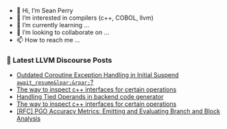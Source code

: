 - 👋 Hi, I’m Sean Perry
- 👀 I’m interested in compilers (c++, COBOL, llvm)
- 🌱 I’m currently learning ...
- 💞️ I’m looking to collaborate on ...
- 📫 How to reach me ...

<!---
s66perry/s66perry is a ✨ special ✨ repository because its `README.md` (this file) appears on your GitHub profile.
You can click the Preview link to take a look at your changes.
--->
### 📕 Latest LLVM Discourse Posts

<!-- DISCOURSE-LLVM:START -->
- [Outdated Coroutine Exception Handling in Initial Suspend `await_resume&lpar;&rpar;`?](https://discourse.llvm.org/t/outdated-coroutine-exception-handling-in-initial-suspend-await-resume/75116#post_1)
- [The way to inspect c++ interfaces for certain operations](https://discourse.llvm.org/t/the-way-to-inspect-c-interfaces-for-certain-operations/75061#post_7)
- [Handling Tied Operands in backend code generator](https://discourse.llvm.org/t/handling-tied-operands-in-backend-code-generator/75115#post_1)
- [The way to inspect c++ interfaces for certain operations](https://discourse.llvm.org/t/the-way-to-inspect-c-interfaces-for-certain-operations/75061#post_6)
- [[RFC] PGO Accuracy Metrics: Emitting and Evaluating Branch and Block Analysis](https://discourse.llvm.org/t/rfc-pgo-accuracy-metrics-emitting-and-evaluating-branch-and-block-analysis/73902?page=2#post_25)
<!-- DISCOURSE-LLVM:END -->
